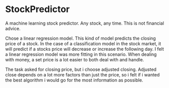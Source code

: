 # StockPredictor
A machine learning stock predictor. Any stock, any time. This is not financial advice.

Chose a linear regression model. This kind of model predicts the closing price of a stock. In the case of a classification model in the stock market, it will predict if a stocks price will decrease or increase the following day. I felt a linear regression model was more fitting in this scenario. When dealing with money, a set price is a lot easier to both deal with and handle.  

The task asked for closing price, but i choose adjusted closing. Adjusted close depends on a lot more factors than just the price, so i felt if i wanted the best algorithm i would go for the most information as possible. 
